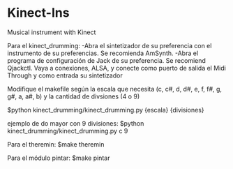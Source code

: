 # Kinect-Ins
Musical instrument with Kinect

Para el kinect_drumming:
-Abra el sintetizador de su preferencia con el instrumento de su preferencias. Se recomienda AmSynth.
-Abra el programa de configuración de Jack de su preferencia. Se recomiend Qjackctl. 
Vaya a conexiones, ALSA, y conecte como puerto de salida el Midi Through y como entrada su sintetizador
 
Modifique el makefile según la escala que necesita (c, c#, d, d#, e, f, f#, g, g#, a, a#, b) y la cantidad de divsiones (4 o 9)

$python kinect_drumming/kinect_drumming.py {escala} {divisiones}

ejemplo de do mayor con 9 divisiones:
$python kinect_drumming/kinect_drumming.py c 9

Para el theremin:
$make theremin

Para el módulo pintar:
$make pintar

